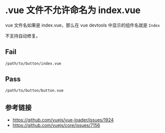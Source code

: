 # .vue 文件不允许命名为 index.vue

vue 文件名如果是 index.vue，那么在 vue devtools 中显示的组件名就是 `Index`

不支持自动修复。

## Fail

```txt
/path/to/button/index.vue
```

## Pass

```txt
/path/to/button/button.vue
```

## 参考链接

- https://github.com/vuejs/vue-loader/issues/1924
- https://github.com/vuejs/core/issues/7156
